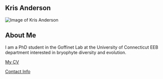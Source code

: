 ## Kris Anderson
![Image of Kris Anderson](images/headshot.jpeg)

## About Me
I am a PhD student in the Goffinet Lab at the University of Connecticut EEB department interested in bryophyte diversity and evolution.

[My CV](PDFs/cv.pdf)

[Contact Info](contact-info.html)
